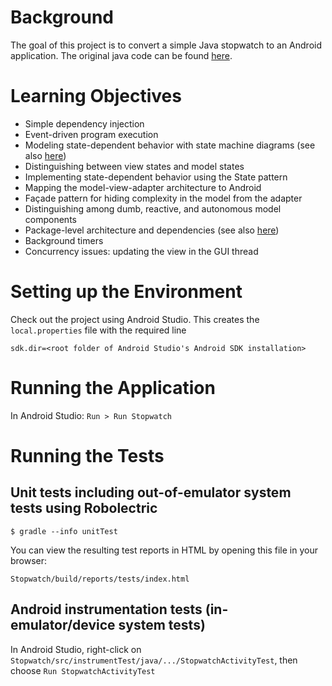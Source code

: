 # Background

The goal of this project is to convert a simple Java stopwatch to an
Android application.  The original java code can be found
[here](https://github.com/concurrency-cs-luc-edu/simplestopwatch-java).

# Learning Objectives

* Simple dependency injection
* Event-driven program execution
* Modeling state-dependent behavior with state machine diagrams (see also [here](/loyolachicagocs_comp313/stopwatch-android-java/src/default/doc))
* Distinguishing between view states and model states
* Implementing state-dependent behavior using the State pattern
* Mapping the model-view-adapter architecture to Android
* Façade pattern for hiding complexity in the model from the adapter
* Distinguishing among dumb, reactive, and autonomous model components
* Package-level architecture and dependencies (see also [here](/loyolachicagocs_comp313/stopwatch-android-java/src/default/doc))
* Background timers
* Concurrency issues: updating the view in the GUI thread

# Setting up the Environment

Check out the project using Android Studio. This creates the `local.properties` file
with the required line

    sdk.dir=<root folder of Android Studio's Android SDK installation>

# Running the Application

In Android Studio: `Run > Run Stopwatch`

# Running the Tests

## Unit tests including out-of-emulator system tests using Robolectric

    $ gradle --info unitTest

You can view the resulting test reports in HTML by opening this file in your browser:

    Stopwatch/build/reports/tests/index.html

## Android instrumentation tests (in-emulator/device system tests)

In Android Studio, right-click on `Stopwatch/src/instrumentTest/java/.../StopwatchActivityTest`,
then choose `Run StopwatchActivityTest`
